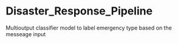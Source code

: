 # Disaster_Response_Pipeline
Multioutput classifier model to label emergency type based on the messeage input
